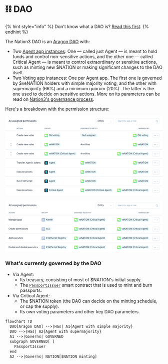# ⛓ DAO

{% hint style="info" %}
Don't know what a DAO is? [Read this first](https://blog.aragon.org/what-is-a-dao/).
{% endhint %}

The Nation3 DAO is an [Aragon DAO](https://aragon.org/) with:

* Two [Agent app instances](https://aragon.org/agent): One — called just Agent — is meant to hold funds and control non-sensitive actions, and the other one — called Critical Agent — is meant to control extraordinary or sensitive actions, such as minting new $NATION or making significant changes to the DAO itself.
* Two Voting app instances: One per Agent app. The first one is governed by $veNATION holders with simple majority voting, and the other with supermajority (66%) and a minimum quorum (20%). The latter is the one used to decide on sensitive actions. More on its parameters can be read on [Nation3's governance process](https://github.com/nation3/gov#proposalswith-critical-impact).

Here's a breakdown with the permission structure:

![](<../.gitbook/assets/image (1).png>)

![](<../.gitbook/assets/image (2).png>)

### What's currently governed by the DAO[​](https://wiki.nation3.org/dao/#whats-currently-governed-by-the-dao) <a href="#whats-currently-governed-by-the-dao" id="whats-currently-governed-by-the-dao"></a>

* Via Agent:
  * Its treasury, consisting of most of $NATION's initial supply.
  * The [`PassportIssuer`](https://etherscan.io/address/0x279c0b6bfCBBA977eaF4ad1B2FFe3C208aa068aC) smart contract that is used to mint and burn passports.
* Via Critical Agent:
  * The $NATION token (the DAO can decide on the minting schedule, or cap the supply).
  * Its own voting parameters and other key DAO parameters.

```mermaid
flowchart TD
  DAO[Aragon DAO] -->|Has| A1{Agent with simple majority}
  DAO -->|Has| A2{Agent with supermajority}
  A1 -->|Governs| GOVERNED
  subgraph GOVERNED[ ]
    PassportIssuer
  end
  A2 -->|Governs| NATION[$NATION minting]
```

